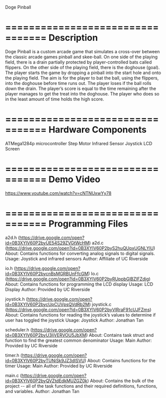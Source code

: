 Doge Pinball

=================================
Description
=================================
Doge Pinball is a custom arcade game that simulates a cross-over between the classic arcade games pinball and skee-ball. On one side of the playing field, there is a drain partially protected by player-controlled bats called flippers. On the other side of the playing field, there is the doghouse (goal). The player starts the game by dropping a pinball into the start hole and onto the playing field. The aim is for the player to bat the ball, using the flippers, into the doghouse before time runs out. The player loses if the ball rolls down the drain. The player’s score is equal to the time remaining after the player manages to get the treat into the doghouse. The player who does so in the least amount of time holds the high score.

=================================
Hardware Components
=================================
ATMega1284p microcontroller
Step Motor
Infrared Sensor
Joystick
LCD Screen

=================================
Demo Video
=================================
https://www.youtube.com/watch?v=cNTNUxwYy78

=================================
Programming Files
=================================
a2d.h (https://drive.google.com/open?id=0B3XYlV60P2byUE54S29ZVGtWcHM)
a2d.c (https://drive.google.com/open?id=0B3XYlV60P2byS2huQUpxUGNLYlU)
About: Contains functions for converting analog signals to digital signals.
Usage: Joystick and infrared sensors
Author: Affiliate of UC Riverside

io.h (https://drive.google.com/open?id=0B3XYlV60P2bycnBsMGRBUnFfcGM) 
Io.c (https://drive.google.com/open?id=0B3XYlV60P2byRUppbGlBZlFZdjg) 
About: Contains functions for programming the LCD display
Usage: LCD Display
Author: Provided by UC Riverside

joystick.h (https://drive.google.com/open?id=0B3XYlV60P2bycUpCUVpsQVdRb2M) 
joystick.c (https://drive.google.com/open?id=0B3XYlV60P2byVlRraF91cUJFZms) 
About: Contains functions for reading the joystick’s values to determine if user has toggled the joystick
Usage: Joystick
Author: Jonathan Tan

scheduler.h (https://drive.google.com/open?id=0B3XYlV60P2byU3ljVERVOU5JbXM) 
About: Contains task struct and function to find the greatest common denominator
Usage: Main
Author: Provided by UC Riverside

timer.h (https://drive.google.com/open?id=0B3XYlV60P2byTUNiSk9JZ3dlSVU) 
About: Contains functions for the timer
Usage: Main
Author: Provided by UC Riverside

main.c (https://drive.google.com/open?id=0B3XYlV60P2byQVZtdEdkMUZGZ0k) 
About: Contains the bulk of the project -- all of the task functions and their required definitions, functions, and variables. 
Author: Jonathan Tan




